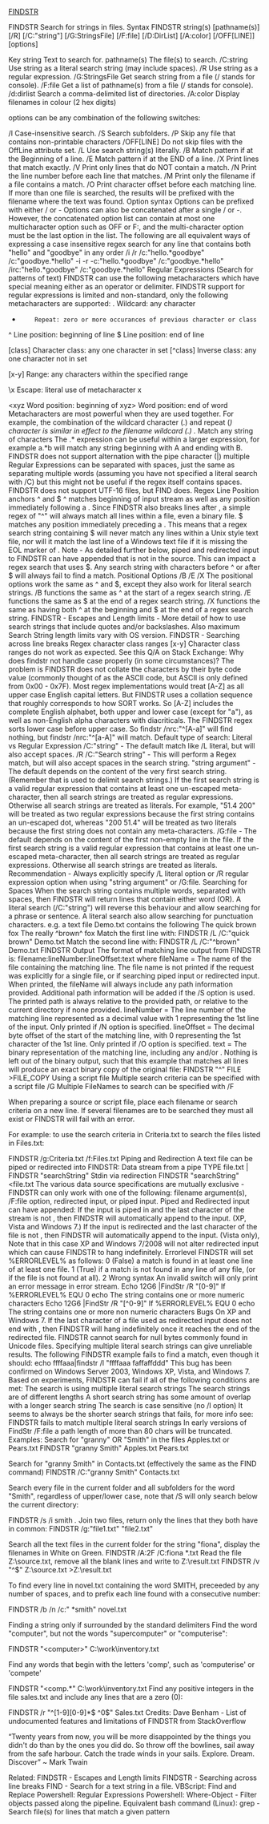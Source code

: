 [FINDSTR](http://ss64.com/nt/findstr.html)


FINDSTR
Search for strings in files.
Syntax
      FINDSTR string(s) [pathname(s)]
         [/R] [/C:"string"] [/G:StringsFile] [/F:file] [/D:DirList]
            [/A:color] [/OFF[LINE]] [options]

Key
   string      Text to search for.
   pathname(s) The file(s) to search. 
   /C:string   Use string as a literal search string (may include spaces).
   /R          Use string as a regular expression.
   /G:StringsFile  Get search string from a file (/ stands for console).
   /F:file     Get a list of pathname(s) from a file (/ stands for console).
   /d:dirlist  Search a comma-delimited list of directories.
   /A:color    Display filenames in colour (2 hex digits)

options can be any combination of the following switches:

   /I   Case-insensitive search.
   /S   Search subfolders.
   /P   Skip any file that contains non-printable characters
   /OFF[LINE] Do not skip files with the OffLine attribute set.
   /L   Use search string(s) literally.
   /B   Match pattern if at the Beginning of a line.
   /E   Match pattern if at the END of a line.
   /X   Print lines that match exactly.
   /V   Print only lines that do NOT contain a match.
   /N   Print the line number before each line that matches.
   /M   Print only the filename if a file contains a match.
   /O   Print character offset before each matching line.
If more than one file is searched, the results will be prefixed with the filename where the text was found.
Option syntax
Options can be prefixed with either / or -
Options can also be concatenated after a single / or -. However, the concatenated option list can contain at most one multicharacter option such as OFF or F:, and the multi-character option must be the last option in the list.
The following are all equivalent ways of expressing a case insensitive regex search for any line that contains both "hello" and "goodbye" in any order
/i /r /c:"hello.*goodbye" /c:"goodbye.*hello"
-i -r -c:"hello.*goodbye" /c:"goodbye.*hello"
/irc:"hello.*goodbye" /c:"goodbye.*hello"
Regular Expressions (Search for patterns of text)
FINDSTR can use the following metacharacters which have special meaning either as an operator or delimiter. FINDSTR support for regular expressions is limited and non-standard, only the following metacharacters are supported:
 .         Wildcard: any character

 *         Repeat: zero or more occurances of previous character or class

 ^         Line position: beginning of line
 $         Line position: end of line

 [class]   Character class: any one character in set
 [^class]  Inverse class: any one character not in set

 [x-y]     Range: any characters within the specified range

 \x        Escape: literal use of metacharacter x

 \<xyz     Word position: beginning of
 xyz\>     Word position: end of word
Metacharacters are most powerful when they are used together. For example, the combination of the wildcard character (.) and repeat (*) character is similar in effect to the filename wildcard (*.*)
.*         Match any string of characters
The .* expression can be useful within a larger expression, for example a.*b will match any string beginning with A and ending with B.
FINDSTR does not support alternation with the pipe character (|) multiple Regular Expressions can be separated with spaces, just the same as separating multiple words (assuming you have not specified a literal search with /C) but this might not be useful if the regex itself contains spaces.
FINDSTR does not support UTF-16 files, but FIND does.
Regex Line Position anchors ^ and $
^ matches beginning of input stream as well as any position immediately following a <LF>. Since FINDSTR also breaks lines after <LF>, a simple regex of "^" will always match all lines within a file, even a binary file.
$ matches any position immediately preceding a <CR>. This means that a regex search string containing $ will never match any lines within a Unix style text file, nor will it match the last line of a Windows text file if it is missing the EOL marker of <CR><LF>.
Note - As detailed further below, piped and redirected input to FINDSTR can have <CR><LF> appended that is not in the source. This can impact a regex search that uses $.
Any search string with characters before ^ or after $ will always fail to find a match.
Positional Options /B /E /X
The positional options work the same as ^ and $, except they also work for literal search strings.
/B functions the same as ^ at the start of a regex search string.
/E functions the same as $ at the end of a regex search string.
/X functions the same as having both ^ at the beginning and $ at the end of a regex search string.
FINDSTR - Escapes and Length limits - More detail of how to use search strings that include quotes and/or backslashes. Also maximum Search String length limits vary with OS version.
FINDSTR - Searching across line breaks
Regex character class ranges [x-y]
Character class ranges do not work as expected. See this Q/A on Stack Exchange: Why does findstr not handle case properly (in some circumstances)?
The problem is FINDSTR does not collate the characters by their byte code value (commonly thought of as the ASCII code, but ASCII is only defined from 0x00 - 0x7F). Most regex implementations would treat [A-Z] as all upper case English capital letters. But FINDSTR uses a collation sequence that roughly corresponds to how SORT works. So [A-Z] includes the complete English alphabet, both upper and lower case (except for "a"), as well as non-English alpha characters with diacriticals.
The FINDSTR regex sorts lower case before upper case. So findstr /nrc:"^[A-a]" will find nothing, but findstr /nrc:"^[a-A]" will match.
Default type of search: Literal vs Regular Expression
/C:"string" - The default match like /L literal, but will also accept spaces. 
/R /C:"Search string" - This will perform a Regex match, but will also accept spaces in the search string.
"string argument" - The default depends on the content of the very first search string. (Remember that <space> is used to delimit search strings.) If the first search string is a valid regular expression that contains at least one un-escaped meta-character, then all search strings are treated as regular expressions. Otherwise all search strings are treated as literals. For example, "51.4 200" will be treated as two regular expressions because the first string contains an un-escaped dot, whereas "200 51.4" will be treated as two literals because the first string does not contain any meta-characters.
/G:file - The default depends on the content of the first non-empty line in the file. If the first search string is a valid regular expression that contains at least one un-escaped meta-character, then all search strings are treated as regular expressions. Otherwise all search strings are treated as literals.
Recommendation - Always explicitly specify /L literal option or /R regular expression option when using "string argument" or /G:file.
Searching for Spaces
When the search string contains multiple words, separated with spaces, then FINDSTR will return lines that contain either word (OR).
A literal search (/C:"string") will reverse this behaviour and allow searching for a phrase or sentence. A literal search also allow searching for punctuation characters.
e.g. a text file Demo.txt contains the following
The quick brown fox
The really ^brown^ fox
Match the first line with: FINDSTR /L /C:"quick brown" Demo.txt
Match the second line with: FINDSTR /L /C:"^brown" Demo.txt
FINDSTR Output
The format of matching line output from FINDSTR is:
filename:lineNumber:lineOffset:text
where
fileName = The name of the file containing the matching line. The file name is not printed if the request was explicitly for a single file, or if searching piped input or redirected input. When printed, the fileName will always include any path information provided. Additional path information will be added if the /S option is used. The printed path is always relative to the provided path, or relative to the current directory if none provided.
lineNumber = The line number of the matching line represented as a decimal value with 1 representing the 1st line of the input. Only printed if /N option is specified.
lineOffset = The decimal byte offset of the start of the matching line, with 0 representing the 1st character of the 1st line. Only printed if /O option is specified.
text = The binary representation of the matching line, including any <CR> and/or <LF>. 
Nothing is left out of the binary output, such that this example that matches all lines will produce an exact binary copy of the original file:
FINDSTR "^" FILE >FILE_COPY 
Using a script file 
Multiple search criteria can be specified with a script file /G
Multiple FileNames to search can be specified with /F

When preparing a source or script file, place each filename or search criteria on a new line.
If several filenames are to be searched they must all exist or FINDSTR will fail with an error. 

For example: to use the search criteria in Criteria.txt to search the files listed in Files.txt:

FINDSTR /g:Criteria.txt /f:Files.txt
Piping and Redirection
A text file can be piped or redirected into FINDSTR:
Data stream from a pipe TYPE file.txt | FINDSTR "searchString"
Stdin via redirection FINDSTR "searchString" <file.txt
The various data source specifications are mutually exclusive - FINDSTR can only work with one of the following: filename argument(s), /F:file option, redirected input, or piped input.
Piped and Redirected input can have <CR><LF> appended:
If the input is piped in and the last character of the stream is not <LF>, then FINDSTR will automatically append <CR><LF> to the input. (XP, Vista and Windows 7.)
If the input is redirected and the last character of the file is not <LF>, then FINDSTR will automatically append <CR><LF> to the input. (Vista only), Note that in this case XP and Windows 7/2008 will not alter redirected input which can cause FINDSTR to hang indefinitely.
Errorlevel
FINDSTR will set %ERRORLEVEL% as follows:
0 (False) a match is found in at least one line of at least one file.
1 (True) if a match is not found in any line of any file, (or if the file is not found at all).
2 Wrong syntax 
An invalid switch will only print an error message in error stream.
Echo 12G6 |FindStr /R "[0-9]" 
If %ERRORLEVEL% EQU 0 echo The string contains one or more numeric characters
Echo 12G6 |FindStr /R "[^0-9]" 
If %ERRORLEVEL% EQU 0 echo The string contains one or more non numeric characters
Bugs
On XP and Windows 7. If the last character of a file used as redirected input does not end with <LF>, then FINDSTR will hang indefinitely once it reaches the end of the redirected file.
FINDSTR cannot search for null bytes commonly found in Unicode files.
Specifying multiple literal search strings can give unreliable results. The following FINDSTR example fails to find a match, even though it should:
echo ffffaaa|findstr /l "ffffaaa faffaffddd" 
This bug has been confirmed on Windows Server 2003, Windows XP, Vista, and Windows 7.
Based on experiments, FINDSTR can fail if all of the following conditions are met:
The search is using multiple literal search strings
The search strings are of different lengths
A short search string has some amount of overlap with a longer search string
The search is case sensitive (no /I option)
It seems to always be the shorter search strings that fails, for more info see: FINDSTR fails to match multiple literal search strings
In early versions of FindStr /F:file a path length of more than 80 chars will be truncated.
Examples:
Search for "granny" OR "Smith" in the files Apples.txt or Pears.txt 
FINDSTR "granny Smith" Apples.txt Pears.txt 

Search for "granny Smith" in Contacts.txt (effectively the same as the FIND command) 
FINDSTR /C:"granny Smith" Contacts.txt

Search every file in the current folder and all subfolders for the word "Smith", regardless of upper/lower case, note that /S will only search below the current directory:

FINDSTR /s /i smith *.*
Join two files, return only the lines that they both have in common:
FINDSTR /g:"file1.txt" "file2.txt"

Search all the text files in the current folder for the string "fiona", display the filenames in White on Green. 
FINDSTR /A:2F /C:fiona *.txt
Read the file Z:\source.txt, remove all the blank lines and write to Z:\result.txt
FINDSTR /v "^$" Z:\source.txt >Z:\result.txt

To find every line in novel.txt containing the word SMITH, preceeded by any number of spaces, and to prefix each line found with a consecutive number:

FINDSTR /b /n /c:" *smith" novel.txt

Finding a string only if surrounded by the standard delimiters
Find the word "computer", but not the words "supercomputer" or "computerise":

FINDSTR "\<computer\>" C:\work\inventory.txt

Find any words that begin with the letters 'comp', such as 'computerise' or 'compete'

FINDSTR "\<comp.*" C:\work\inventory.txt
Find any positive integers in the file sales.txt and include any lines that are a zero (0): 

FINDSTR /r "^[1-9][0-9]*$ ^0$" Sales.txt
Credits:
Dave Benham - List of undocumented features and limitations of FINDSTR from StackOverflow

“Twenty years from now, you will be more disappointed by the things you didn't do than by the ones you did do. So throw off the bowlines, sail away from the safe harbour. Catch the trade winds in your sails. Explore. Dream. Discover” ~ Mark Twain 

Related:
FINDSTR - Escapes and Length limits
FINDSTR - Searching across line breaks 
FIND - Search for a text string in a file.
VBScript: Find and Replace 
Powershell: Regular Expressions 
Powershell: Where-Object - Filter objects passed along the pipeline.
Equivalent bash command (Linux): grep - Search file(s) for lines that match a given pattern